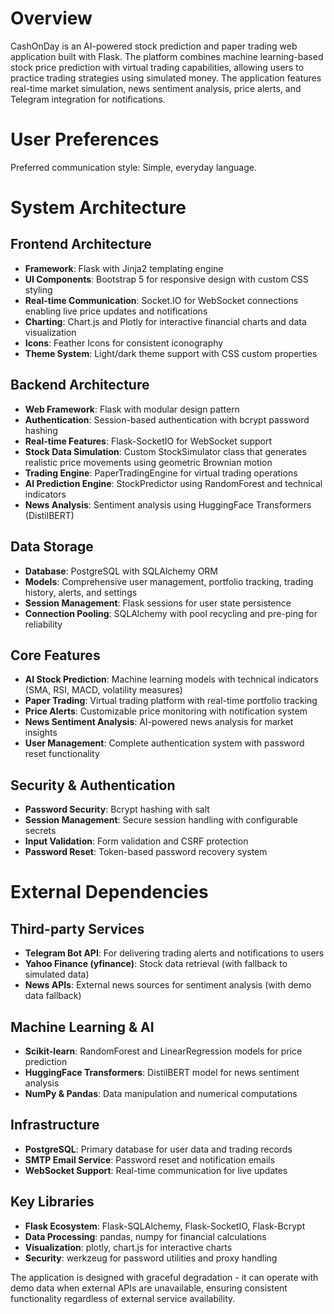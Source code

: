 # Overview

CashOnDay is an AI-powered stock prediction and paper trading web application built with Flask. The platform combines machine learning-based stock price prediction with virtual trading capabilities, allowing users to practice trading strategies using simulated money. The application features real-time market simulation, news sentiment analysis, price alerts, and Telegram integration for notifications.

# User Preferences

Preferred communication style: Simple, everyday language.

# System Architecture

## Frontend Architecture
- **Framework**: Flask with Jinja2 templating engine
- **UI Components**: Bootstrap 5 for responsive design with custom CSS styling
- **Real-time Communication**: Socket.IO for WebSocket connections enabling live price updates and notifications
- **Charting**: Chart.js and Plotly for interactive financial charts and data visualization
- **Icons**: Feather Icons for consistent iconography
- **Theme System**: Light/dark theme support with CSS custom properties

## Backend Architecture
- **Web Framework**: Flask with modular design pattern
- **Authentication**: Session-based authentication with bcrypt password hashing
- **Real-time Features**: Flask-SocketIO for WebSocket support
- **Stock Data Simulation**: Custom StockSimulator class that generates realistic price movements using geometric Brownian motion
- **Trading Engine**: PaperTradingEngine for virtual trading operations
- **AI Prediction Engine**: StockPredictor using RandomForest and technical indicators
- **News Analysis**: Sentiment analysis using HuggingFace Transformers (DistilBERT)

## Data Storage
- **Database**: PostgreSQL with SQLAlchemy ORM
- **Models**: Comprehensive user management, portfolio tracking, trading history, alerts, and settings
- **Session Management**: Flask sessions for user state persistence
- **Connection Pooling**: SQLAlchemy with pool recycling and pre-ping for reliability

## Core Features
- **AI Stock Prediction**: Machine learning models with technical indicators (SMA, RSI, MACD, volatility measures)
- **Paper Trading**: Virtual trading platform with real-time portfolio tracking
- **Price Alerts**: Customizable price monitoring with notification system
- **News Sentiment Analysis**: AI-powered news analysis for market insights
- **User Management**: Complete authentication system with password reset functionality

## Security & Authentication
- **Password Security**: Bcrypt hashing with salt
- **Session Management**: Secure session handling with configurable secrets
- **Input Validation**: Form validation and CSRF protection
- **Password Reset**: Token-based password recovery system

# External Dependencies

## Third-party Services
- **Telegram Bot API**: For delivering trading alerts and notifications to users
- **Yahoo Finance (yfinance)**: Stock data retrieval (with fallback to simulated data)
- **News APIs**: External news sources for sentiment analysis (with demo data fallback)

## Machine Learning & AI
- **Scikit-learn**: RandomForest and LinearRegression models for price prediction
- **HuggingFace Transformers**: DistilBERT model for news sentiment analysis
- **NumPy & Pandas**: Data manipulation and numerical computations

## Infrastructure
- **PostgreSQL**: Primary database for user data and trading records
- **SMTP Email Service**: Password reset and notification emails
- **WebSocket Support**: Real-time communication for live updates

## Key Libraries
- **Flask Ecosystem**: Flask-SQLAlchemy, Flask-SocketIO, Flask-Bcrypt
- **Data Processing**: pandas, numpy for financial calculations
- **Visualization**: plotly, chart.js for interactive charts
- **Security**: werkzeug for password utilities and proxy handling

The application is designed with graceful degradation - it can operate with demo data when external APIs are unavailable, ensuring consistent functionality regardless of external service availability.